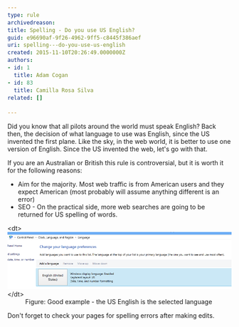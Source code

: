 ```yaml
---
type: rule
archivedreason: 
title: Spelling - Do you use US English?
guid: e96690af-9f26-4962-9ff5-c8445f386aef
uri: spelling---do-you-use-us-english
created: 2015-11-10T20:26:49.0000000Z
authors:
- id: 1
  title: Adam Cogan
- id: 83
  title: Camilla Rosa Silva
related: []

---
```


Did you know that all pilots around the world must speak English? Back then, the decision of what language to use was English, since the US invented the first plane. Like the sky, in the web world, it is better to use one version of English. Since the US invented the web, let's go with that.

<!--endintro-->

If you are an Australian or British this rule is controversial, but it is worth it for the following reasons:

* Aim for the majority. Most web traffic is from American users and they expect American (most probably will assume anything different is an error)
* SEO - On the practical side, more web searches are going to be returned for US spelling of words.

<dl class="goodImage">&lt;dt&gt; <img src="SetLanguageUS.png" alt="SetLanguageUS.png" style="width:700px;"> &lt;/dt&gt;<dd>Figure: Good example - the US English is the selected language </dd></dl>
Don't forget to check your pages for spelling errors after making edits.
